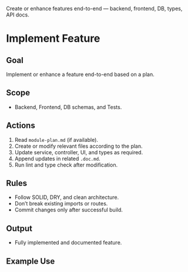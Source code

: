 Create or enhance features end-to-end — backend, frontend, DB, types, API docs.

# Implement Feature

## Goal
Implement or enhance a feature end-to-end based on a plan.

## Scope
- Backend, Frontend, DB schemas, and Tests.

## Actions
1. Read `module-plan.md` (if available).
2. Create or modify relevant files according to the plan.
3. Update service, controller, UI, and types as required.
4. Append updates in related `.doc.md`.
5. Run lint and type check after modification.

## Rules
- Follow SOLID, DRY, and clean architecture.
- Don’t break existing imports or routes.
- Commit changes only after successful build.

## Output
- Fully implemented and documented feature.

## Example Use
